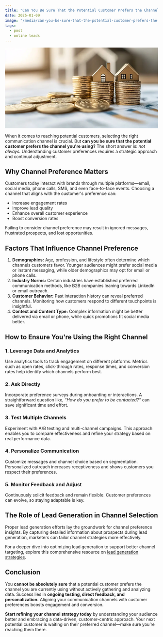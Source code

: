 ```yaml
---
title: "Can You Be Sure That the Potential Customer Prefers the Channel You're Using?"
date: 2025-01-09
image: "/media/can-you-be-sure-that-the-potential-customer-prefers-the-channel-you-re-using.webp"
tags:
  - post
  - online leads
---
```


![Can You Be Sure That the Potential Customer Prefers the Channel You're Using?](/media/can-you-be-sure-that-the-potential-customer-prefers-the-channel-you-re-using.webp)

When it comes to reaching potential customers, selecting the right communication channel is crucial. But **can you be sure that the potential customer prefers the channel you're using?** The short answer is: *not always.* Understanding customer preferences requires a strategic approach and continual adjustment.

## Why Channel Preference Matters

Customers today interact with brands through multiple platforms—email, social media, phone calls, SMS, and even face-to-face events. Choosing a channel that aligns with the customer's preference can:

- Increase engagement rates
- Improve lead quality
- Enhance overall customer experience
- Boost conversion rates

Failing to consider channel preference may result in ignored messages, frustrated prospects, and lost opportunities.

## Factors That Influence Channel Preference

1. **Demographics:** Age, profession, and lifestyle often determine which channels customers favor. Younger audiences might prefer social media or instant messaging, while older demographics may opt for email or phone calls.
2. **Industry Norms:** Certain industries have established preferred communication methods, like B2B companies leaning towards LinkedIn or email outreach.
3. **Customer Behavior:** Past interaction history can reveal preferred channels. Monitoring how customers respond to different touchpoints is insightful.
4. **Context and Content Type:** Complex information might be better delivered via email or phone, while quick promotions fit social media better.

## How to Ensure You're Using the Right Channel

### 1. Leverage Data and Analytics

Use analytics tools to track engagement on different platforms. Metrics such as open rates, click-through rates, response times, and conversion rates help identify which channels perform best.

### 2. Ask Directly

Incorporate preference surveys during onboarding or interactions. A straightforward question like, *“How do you prefer to be contacted?”* can save significant time and effort.

### 3. Test Multiple Channels

Experiment with A/B testing and multi-channel campaigns. This approach enables you to compare effectiveness and refine your strategy based on real performance data.

### 4. Personalize Communication

Customize messages and channel choice based on segmentation. Personalized outreach increases receptiveness and shows customers you respect their preferences.

### 5. Monitor Feedback and Adjust

Continuously solicit feedback and remain flexible. Customer preferences can evolve, so staying adaptable is key.

## The Role of Lead Generation in Channel Selection

Proper lead generation efforts lay the groundwork for channel preference insights. By capturing detailed information about prospects during lead generation, marketers can tailor channel strategies more effectively.

For a deeper dive into optimizing lead generation to support better channel targeting, explore this comprehensive resource on [lead generation strategies](https://leadcraftr.com/posts/lead-generation/).

## Conclusion

You **cannot be absolutely sure** that a potential customer prefers the channel you are currently using without actively gathering and analyzing data. Success lies in **ongoing testing, direct feedback, and personalization.** Aligning your communication channels with customer preferences boosts engagement and conversion.

**Start refining your channel strategy today** by understanding your audience better and embracing a data-driven, customer-centric approach. Your next potential customer is waiting on their preferred channel—make sure you’re reaching them there.
